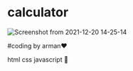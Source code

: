 # calculator

![Screenshot from 2021-12-20 14-25-14](https://user-images.githubusercontent.com/93611871/146756537-822112c9-0f24-4c71-ad26-49e4cd1f5538.png)

#coding by arman:heart:

html css javascript :1st_place_medal:
